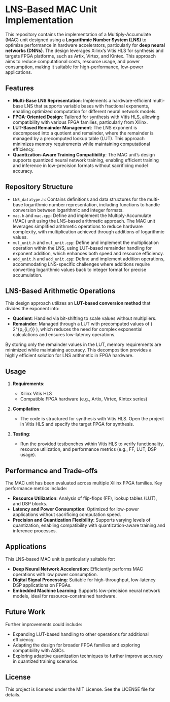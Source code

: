 # LNS-Based MAC Unit Implementation

This repository contains the implementation of a Multiply-Accumulate (MAC) unit designed using a **Logarithmic Number System (LNS)** to optimize performance in hardware accelerators, particularly for **deep neural networks (DNNs)**. The design leverages Xilinx’s Vitis HLS for synthesis and targets FPGA platforms, such as Artix, Virtex, and Kintex. This approach aims to reduce computational costs, resource usage, and power consumption, making it suitable for high-performance, low-power applications.

## Features

- **Multi-Base LNS Representation**: Implements a hardware-efficient multi-base LNS that supports variable bases with fractional exponents, enabling optimized computation for different neural network models.
- **FPGA-Oriented Design**: Tailored for synthesis with Vitis HLS, allowing compatibility with various FPGA families, particularly from Xilinx.
- **LUT-Based Remainder Management**: The LNS exponent is decomposed into a quotient and remainder, where the remainder is managed by a precomputed lookup table (LUT). This approach minimizes memory requirements while maintaining computational efficiency.
- **Quantization-Aware Training Compatibility**: The MAC unit’s design supports quantized neural network training, enabling efficient training and inference in low-precision formats without sacrificing model accuracy.

## Repository Structure

- `LNS_datatype.h`: Contains definitions and data structures for the multi-base logarithmic number representation, including functions to handle conversion between logarithmic and integer formats.
- `mac.h` and `mac.cpp`: Define and implement the Multiply-Accumulate (MAC) unit using the LNS-based arithmetic approach. The MAC unit leverages simplified arithmetic operations to reduce hardware complexity, with multiplication achieved through additions of logarithmic values.
- `mul_unit.h` and `mul_unit.cpp`: Define and implement the multiplication operation within the LNS, using LUT-based remainder handling for exponent addition, which enhances both speed and resource efficiency.
- `add_unit.h` and `add_unit.cpp`: Define and implement addition operations, accommodating LNS-specific challenges where additions require converting logarithmic values back to integer format for precise accumulation.

## LNS-Based Arithmetic Operations

This design approach utilizes an **LUT-based conversion method** that divides the exponent into:
- **Quotient**: Handled via bit-shifting to scale values without multipliers.
- **Remainder**: Managed through a LUT with precomputed values of \( 2^{p_{i_r}} \), which reduces the need for complex exponential calculations and ensures low-latency operations.

By storing only the remainder values in the LUT, memory requirements are minimized while maintaining accuracy. This decomposition provides a highly efficient solution for LNS arithmetic in FPGA hardware.

## Usage

1. **Requirements**:
   - Xilinx Vitis HLS
   - Compatible FPGA hardware (e.g., Artix, Virtex, Kintex series)

2. **Compilation**:
   - The code is structured for synthesis with Vitis HLS. Open the project in Vitis HLS and specify the target FPGA for synthesis.

3. **Testing**:
   - Run the provided testbenches within Vitis HLS to verify functionality, resource utilization, and performance metrics (e.g., FF, LUT, DSP usage).

## Performance and Trade-offs

The MAC unit has been evaluated across multiple Xilinx FPGA families. Key performance metrics include:
- **Resource Utilization**: Analysis of flip-flops (FF), lookup tables (LUT), and DSP blocks.
- **Latency and Power Consumption**: Optimized for low-power applications without sacrificing computation speed.
- **Precision and Quantization Flexibility**: Supports varying levels of quantization, enabling compatibility with quantization-aware training and inference processes.

## Applications

This LNS-based MAC unit is particularly suitable for:
- **Deep Neural Network Acceleration**: Efficiently performs MAC operations with low power consumption.
- **Digital Signal Processing**: Suitable for high-throughput, low-latency DSP applications on FPGAs.
- **Embedded Machine Learning**: Supports low-precision neural network models, ideal for resource-constrained hardware.

## Future Work

Further improvements could include:
- Expanding LUT-based handling to other operations for additional efficiency.
- Adapting the design for broader FPGA families and exploring compatibility with ASICs.
- Exploring adaptive quantization techniques to further improve accuracy in quantized training scenarios.

## License

This project is licensed under the MIT License. See the LICENSE file for details.
